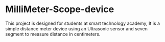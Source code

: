 # MilliMeter-Scope-device
This project is designed for students at smart technology academy, It is a simple distance meter device using an Ultrasonic sensor and seven segment to measure distance in centimeters.
